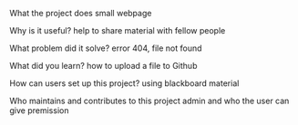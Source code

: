What the project does
small webpage

Why is it useful?
help to share material with fellow people

What problem did it solve?
error 404, file not found

What did you learn?
how to upload a file to Github

How can users set up this project?
using blackboard material

Who maintains and contributes to this project
admin and who the user can give premission
